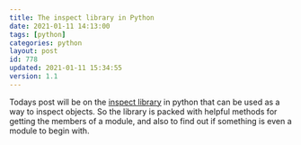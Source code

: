 ```yaml
---
title: The inspect library in Python
date: 2021-01-11 14:13:00
tags: [python]
categories: python
layout: post
id: 778
updated: 2021-01-11 15:34:55
version: 1.1
---
```


Todays post will be on the [inspect library](https://docs.python.org/3/library/inspect.html) in python that can be used as a way to inspect objects. So the library is packed with helpful methods for getting the members of a module, and also to find out if something is even a module to begin with.

<!-- more -->

